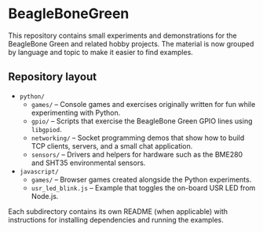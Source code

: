 # BeagleBoneGreen

This repository contains small experiments and demonstrations for the BeagleBone Green and related hobby projects.  The material is now grouped by language and topic to make it easier to find examples.

## Repository layout

- `python/`
  - `games/` – Console games and exercises originally written for fun while experimenting with Python.
  - `gpio/` – Scripts that exercise the BeagleBone Green GPIO lines using `libgpiod`.
  - `networking/` – Socket programming demos that show how to build TCP clients, servers, and a small chat application.
  - `sensors/` – Drivers and helpers for hardware such as the BME280 and SHT35 environmental sensors.
- `javascript/`
  - `games/` – Browser games created alongside the Python experiments.
  - `usr_led_blink.js` – Example that toggles the on-board USR LED from Node.js.

Each subdirectory contains its own README (when applicable) with instructions for installing dependencies and running the examples.
